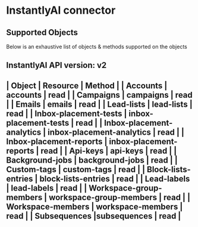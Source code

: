 # InstantlyAI connector


## Supported Objects 
Below is an exhaustive list of objects & methods supported on the objects

InstantlyAI API version: v2
------------------------------------------------------------------
| Object                    | Resource                  | Method |
| Accounts                  | accounts                  | read   |
| Campaigns                 | campaigns                 | read   |
| Emails                    | emails                    | read   |
| Lead-lists                | lead-lists                | read   |
| Inbox-placement-tests     | inbox-placement-tests     | read   |
| Inbox-placement-analytics | inbox-placement-analytics | read   |
| Inbox-placement-reports   | inbox-placement-reports   | read   |
| Api-keys                  | api-keys                  | read   |
| Background-jobs           | background-jobs           | read   |
| Custom-tags               | custom-tags               | read   |
| Block-lists-entries       | block-lists-entries       | read   |
| Lead-labels               | lead-labels               | read   |
| Workspace-group-members   | workspace-group-members   | read   |
| Workspace-members         | workspace-members         | read   |
| Subsequences              |subsequences               | read   |
------------------------------------------------------------------

